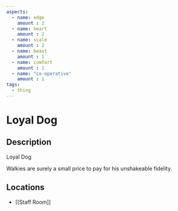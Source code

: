```yaml
---
aspects: 
  - name: edge
    amount : 2
  - name: heart
    amount : 2
  - name: scale
    amount : 2
  - name: beast
    amount : 1
  - name: comfort
    amount : 1
  - name: "co-operative"
    amount : 1
tags:
  - thing
---
```


# Loyal Dog

## Description
Loyal Dog

Walkies are surely a small price to pay for his unshakeable fidelity.
## Locations
- [[Staff Room]]